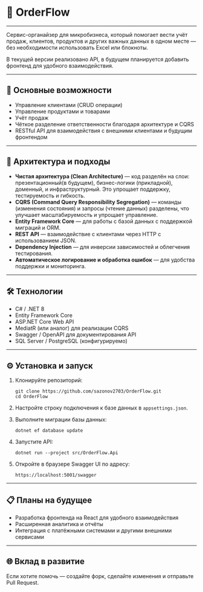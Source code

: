# 🚀 OrderFlow

---

Сервис-органайзер для микробизнеса, который помогает вести учёт продаж, клиентов, продуктов и других важных данных в одном месте — без необходимости использовать Excel или блокноты.

В текущей версии реализовано API, в будущем планируется добавить фронтенд для удобного взаимодействия.

---

## 🧩 Основные возможности

- Управление клиентами (CRUD операции)
- Управление продуктами и товарами
- Учёт продаж
- Чёткое разделение ответственности благодаря архитектуре и CQRS
- RESTful API для взаимодействия с внешними клиентами и будущим фронтендом

---

## 🧱 Архитектура и подходы

- **Чистая архитектура (Clean Architecture)** — код разделён на слои: презентационный(в будущем), бизнес-логики (прикладной), доменный, и инфраструктурный. Это упрощает поддержку, тестируемость и гибкость.
- **CQRS (Command Query Responsibility Segregation)** — команды (изменения состояния) и запросы (чтение данных) разделены, что улучшает масштабируемость и упрощает управление.
- **Entity Framework Core** — для работы с базой данных с поддержкой миграций и ORM.
- **REST API** — взаимодействие с клиентами через HTTP с использованием JSON.
- **Dependency Injection** — для инверсии зависимостей и облегчения тестирования.
- **Автоматическое логирование и обработка ошибок** — для удобства поддержки и мониторинга.

---

## 🛠 Технологии

- C# / .NET 8
- Entity Framework Core
- ASP.NET Core Web API
- MediatR (или аналог) для реализации CQRS
- Swagger / OpenAPI для документирования API
- SQL Server / PostgreSQL (конфигурируемо)

---

## ⚙ Установка и запуск

1. Клонируйте репозиторий:
   ```
   git clone https://github.com/sazonov2703/OrderFlow.git
   cd OrderFlow
   ```

2. Настройте строку подключения к базе данных в `appsettings.json`.

3. Выполните миграции базы данных:
   ```
   dotnet ef database update
   ```

4. Запустите API:
   ```
   dotnet run --project src/OrderFlow.Api
   ```

5. Откройте в браузере Swagger UI по адресу:
   ```
   https://localhost:5001/swagger
   ```

---


## 📋 Планы на будущее

- Разработка фронтенда на React для удобного взаимодействия
- Расширенная аналитика и отчёты
- Интеграция с платёжными системами и другими внешними сервисами

---

## 🌐 Вклад в развитие

Если хотите помочь — создайте форк, сделайте изменения и отправьте Pull Request.  

